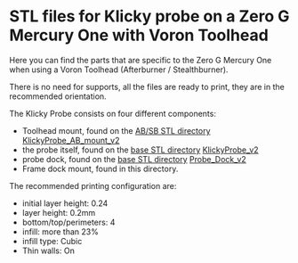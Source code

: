 # STL files for Klicky probe on a Zero G Mercury One with Voron Toolhead

Here you can find the parts that are specific to the Zero G Mercury One when using a Voron Toolhead (Afterburner / Stealthburner).

There is no need for supports, all the files are ready to print, they are in the recommended orientation.

The Klicky Probe consists on four different components:
- Toolhead mount, found on the [AB/SB STL directory](../../../Voron/v1.8_v2.4_Legacy_Trident/v1.8_v2.4_Legacy_Trident_STL) [KlickyProbe_AB_mount_v2](../../../Voron/v1.8_v2.4_Legacy_Trident/v1.8_v2.4_Legacy_Trident_STLKlickyProbe_AB_mount_v2) 
- the probe itself, found on the [base STL directory](../../../../Base_STL) [KlickyProbe_v2](../../../../Base_STL/KlickyProbe_v2.stl) 
- probe dock, found on the [base STL directory](../../../../Base_STL) [Probe_Dock_v2](../../../../Base_STL/Probe_Dock_v2.stl) 
- Frame dock mount, found in this directory.

The recommended printing configuration are:

* initial layer height: 0.24
* layer height: 0.2mm
* bottom/top/perimeters: 4
* infill: more than 23%
* infill type: Cubic
* Thin walls: On

